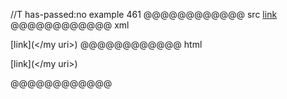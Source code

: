 //T has-passed:no
example 461
@@@@@@@@@@@@ src
[link](</my uri>)
@@@@@@@@@@@@ xml
<?xml version="1.0" encoding="UTF-8"?>
<!DOCTYPE document SYSTEM "CommonMark.dtd">
<document xmlns="http://commonmark.org/xml/1.0">
  <paragraph>
    <text>[link](&lt;/my uri&gt;)</text>
  </paragraph>
</document>
@@@@@@@@@@@@ html
<p>[link](&lt;/my uri&gt;)</p>
@@@@@@@@@@@@
